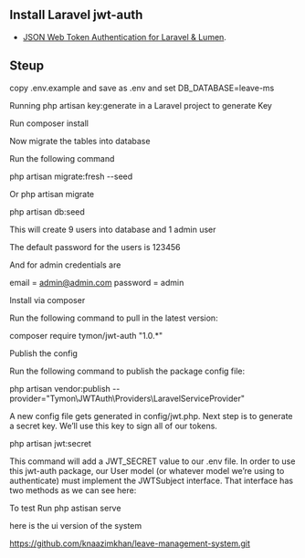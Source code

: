 

## Install Laravel jwt-auth



- [JSON Web Token Authentication for Laravel & Lumen](https://jwt-auth.readthedocs.io/en/docs/).


## Steup

copy .env.example and save as .env
and set DB_DATABASE=leave-ms

Running php artisan key:generate in a Laravel project to generate Key

Run composer install

Now migrate the tables into database

Run the following command

php artisan migrate:fresh --seed

Or
php artisan migrate

php artisan db:seed

This will create 9 users into database and 1 admin user

The default password for the users is 123456

And for admin credentials are

email = admin@admin.com
password = admin

Install via composer

Run the following command to pull in the latest version:

composer require tymon/jwt-auth "1.0.*"

Publish the config

Run the following command to publish the package config file:


php artisan vendor:publish --provider="Tymon\JWTAuth\Providers\LaravelServiceProvider"

A new config file gets generated in config/jwt.php. Next step is to generate a secret key. We’ll use this key to sign all of our tokens.

php artisan jwt:secret

This command will add a JWT_SECRET value to our .env file. In order to use this jwt-auth package, our User model (or whatever model we’re using to authenticate) must implement the JWTSubject interface. That interface has two methods as we can see here:

To test Run php astisan serve

here is the ui version of the system

https://github.com/knaazimkhan/leave-management-system.git




